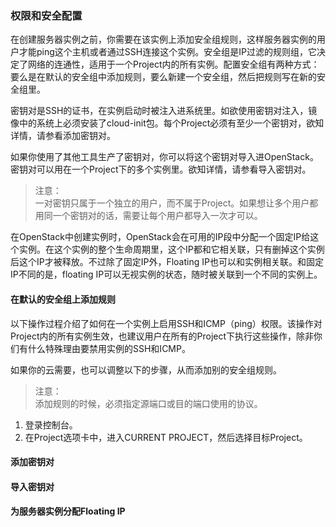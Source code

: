 ### 权限和安全配置

在创建服务器实例之前，你需要在该实例上添加安全组规则，这样服务器实例的用户才能ping这个主机或者通过SSH连接这个实例。安全组是IP过滤的规则组，它决定了网络的连通性，适用于一个Project内的所有实例。配置安全组有两种方式：要么是在默认的安全组中添加规则，要么新建一个安全组，然后把规则写在新的安全组里。

密钥对是SSH的证书，在实例启动时被注入进系统里。如欲使用密钥对注入，镜像中的系统上必须安装了cloud-init包。每个Project必须有至少一个密钥对，欲知详情，请参看添加密钥对。

如果你使用了其他工具生产了密钥对，你可以将这个密钥对导入进OpenStack。密钥对可以用在一个Project下的多个实例里。欲知详情，请参看导入密钥对。

>注意：	
>一对密钥只属于一个独立的用户，而不属于Project。如果想让多个用户都用同一个密钥对的话，需要让每个用户都导入一次才可以。

在OpenStack中创建实例时，OpenStack会在可用的IP段中分配一个固定IP给这个实例。在这个实例的整个生命周期里，这个IP都和它相关联，只有删掉这个实例后这个IP才被释放。不过除了固定IP外，Floating IP也可以和实例相关联。和固定IP不同的是，floating IP可以无视实例的状态，随时被关联到一个不同的实例上。

#### 在默认的安全组上添加规则

以下操作过程介绍了如何在一个实例上启用SSH和ICMP（ping）权限。该操作对Project内的所有实例生效，也建议用户在所有的Project下执行这些操作，除非你们有什么特殊理由要禁用实例的SSH和ICMP。

如果你的云需要，也可以调整以下的步骤，从而添加别的安全组规则。

>注意：	
>添加规则的时候，必须指定源端口或目的端口使用的协议。

1. 登录控制台。
2. 在Project选项卡中，进入CURRENT PROJECT，然后选择目标Project。

#### 添加密钥对

#### 导入密钥对

#### 为服务器实例分配Floating IP
